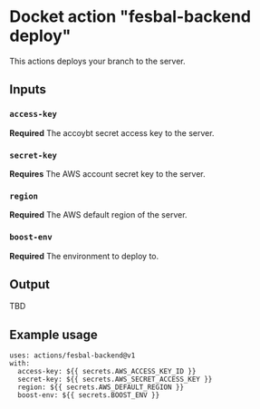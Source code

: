 # Docket action "fesbal-backend deploy"

This actions deploys your branch to the server.

## Inputs

### `access-key`

**Required** The accoybt secret access key to the server.

### `secret-key`

**Requires**  The AWS account secret key to the server.

### `region`

**Required** The AWS default region of the server.

### `boost-env`

**Required** The environment to deploy to.

## Output

TBD

## Example usage

``` YML
uses: actions/fesbal-backend@v1
with:
  access-key: ${{ secrets.AWS_ACCESS_KEY_ID }}
  secret-key: ${{ secrets.AWS_SECRET_ACCESS_KEY }}
  region: ${{ secrets.AWS_DEFAULT_REGION }}
  boost-env: ${{ secrets.BOOST_ENV }}
```

